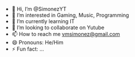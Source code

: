 - 👋 Hi, I’m @SimonezYT
- 👀 I’m interested in Gaming, Music, Programming
- 🌱 I’m currently learning IT
- 💞️ I’m looking to collaborate on Yutube
- 📫 How to reach me vmsimonez@gmail.com
- 😄 Pronouns: He/Him
- ⚡ Fun fact: ...

<!---
SimonezYT/SimonezYT is a ✨ special ✨ repository because its `README.md` (this file) appears on your GitHub profile.
You can click the Preview link to take a look at your changes.
--->
